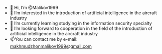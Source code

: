 - 👋 Hi, I’m @Malikov1999
- 👀 I’m interested in the introduction of artificial intelligence in the aircraft industry
- 🌱 I’m currently learning studying in the information security specialty
- 💞️ I’m looking forward to cooperation in the field of the introduction of artificial intelligence in the aircraft industry
- 📫You can contact me by e-mail: makhmudzhonmalikov1999@gmail.com
